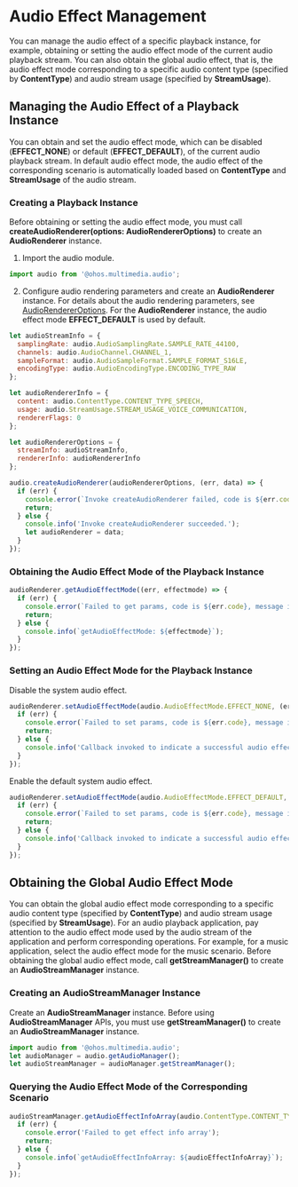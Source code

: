 # Audio Effect Management

You can manage the audio effect of a specific playback instance, for example, obtaining or setting the audio effect mode of the current audio playback stream. You can also obtain the global audio effect, that is, the audio effect mode corresponding to a specific audio content type (specified by **ContentType**) and audio stream usage (specified by **StreamUsage**).

## Managing the Audio Effect of a Playback Instance

You can obtain and set the audio effect mode, which can be disabled (**EFFECT_NONE**) or default (**EFFECT_DEFAULT**), of the current audio playback stream. In default audio effect mode, the audio effect of the corresponding scenario is automatically loaded based on **ContentType** and **StreamUsage** of the audio stream.

### Creating a Playback Instance

Before obtaining or setting the audio effect mode, you must call **createAudioRenderer(options: AudioRendererOptions)** to create an **AudioRenderer** instance.

1. Import the audio module.

  ```js
  import audio from '@ohos.multimedia.audio';
  ```

2. Configure audio rendering parameters and create an **AudioRenderer** instance. For details about the audio rendering parameters, see [AudioRendererOptions](../reference/apis/js-apis-audio.md#audiorendereroptions8). For the **AudioRenderer** instance, the audio effect mode **EFFECT_DEFAULT** is used by default.

  ```js
  let audioStreamInfo = {
    samplingRate: audio.AudioSamplingRate.SAMPLE_RATE_44100,
    channels: audio.AudioChannel.CHANNEL_1,
    sampleFormat: audio.AudioSampleFormat.SAMPLE_FORMAT_S16LE,
    encodingType: audio.AudioEncodingType.ENCODING_TYPE_RAW
  };

  let audioRendererInfo = {
    content: audio.ContentType.CONTENT_TYPE_SPEECH,
    usage: audio.StreamUsage.STREAM_USAGE_VOICE_COMMUNICATION,
    rendererFlags: 0
  };

  let audioRendererOptions = {
    streamInfo: audioStreamInfo,
    rendererInfo: audioRendererInfo
  };

  audio.createAudioRenderer(audioRendererOptions, (err, data) => {
    if (err) {
      console.error(`Invoke createAudioRenderer failed, code is ${err.code}, message is ${err.message}`);
      return;
    } else {
      console.info('Invoke createAudioRenderer succeeded.');
      let audioRenderer = data;
    }
  });
  ```

### Obtaining the Audio Effect Mode of the Playback Instance

  ```js
  audioRenderer.getAudioEffectMode((err, effectmode) => {
    if (err) {
      console.error(`Failed to get params, code is ${err.code}, message is ${err.message}`);
      return;    
    } else {
      console.info(`getAudioEffectMode: ${effectmode}`);
    }
  });
  ```

### Setting an Audio Effect Mode for the Playback Instance

Disable the system audio effect.

  ```js
  audioRenderer.setAudioEffectMode(audio.AudioEffectMode.EFFECT_NONE, (err) => {
    if (err) {
      console.error(`Failed to set params, code is ${err.code}, message is ${err.message}`);
      return;
    } else {
      console.info('Callback invoked to indicate a successful audio effect mode setting.');
    }
  });
  ```

Enable the default system audio effect.

  ```js
  audioRenderer.setAudioEffectMode(audio.AudioEffectMode.EFFECT_DEFAULT, (err) => {
    if (err) {
      console.error(`Failed to set params, code is ${err.code}, message is ${err.message}`);
      return;
    } else {
      console.info('Callback invoked to indicate a successful audio effect mode setting.');
    }
  });
  ```

## Obtaining the Global Audio Effect Mode

You can obtain the global audio effect mode corresponding to a specific audio content type (specified by **ContentType**) and audio stream usage (specified by **StreamUsage**).
For an audio playback application, pay attention to the audio effect mode used by the audio stream of the application and perform corresponding operations. For example, for a music application, select the audio effect mode for the music scenario. Before obtaining the global audio effect mode, call **getStreamManager()** to create an **AudioStreamManager** instance.

### Creating an AudioStreamManager Instance

Create an **AudioStreamManager** instance. Before using **AudioStreamManager** APIs, you must use **getStreamManager()** to create an **AudioStreamManager** instance.

   ```js
   import audio from '@ohos.multimedia.audio';
   let audioManager = audio.getAudioManager();
   let audioStreamManager = audioManager.getStreamManager();
   ```

### Querying the Audio Effect Mode of the Corresponding Scenario

  ```js
  audioStreamManager.getAudioEffectInfoArray(audio.ContentType.CONTENT_TYPE_MUSIC, audio.StreamUsage.STREAM_USAGE_MEDIA, async (err, audioEffectInfoArray) => {
    if (err) {
      console.error('Failed to get effect info array');
      return;    
    } else {
      console.info(`getAudioEffectInfoArray: ${audioEffectInfoArray}`);
    }
  });
  ```
